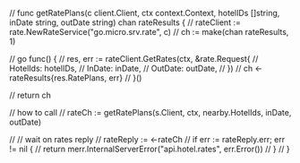 // func getRatePlans(c client.Client, ctx context.Context, hotelIDs []string, inDate string, outDate string) chan rateResults {
// 	rateClient := rate.NewRateService("go.micro.srv.rate", c)
// 	ch := make(chan rateResults, 1)

// 	go func() {
// 		res, err := rateClient.GetRates(ctx, &rate.Request{
// 			HotelIds: hotelIDs,
// 			InDate:   inDate,
// 			OutDate:  outDate,
// 		})
// 		ch <- rateResults{res.RatePlans, err}
// 	}()

// 	return ch

// how to call
// rateCh := getRatePlans(s.Client, ctx, nearby.HotelIds, inDate, outDate)

// // wait on rates reply
// rateReply := <-rateCh
// if err := rateReply.err; err != nil {
// 	return merr.InternalServerError("api.hotel.rates", err.Error())
// }
// }
